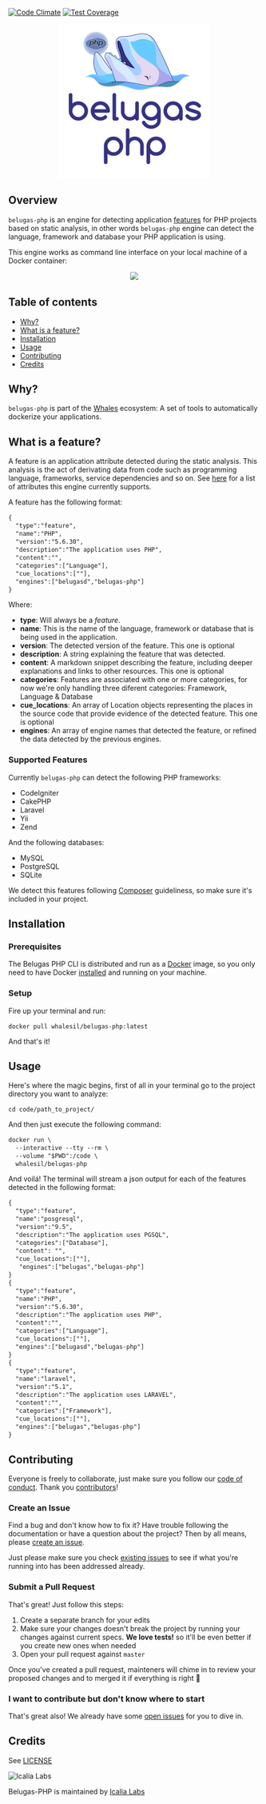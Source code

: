 [![Code Climate](https://codeclimate.com/github/Gueils/belugas-php/badges/gpa.svg)](https://codeclimate.com/github/Gueils/belugas-php)
[![Test Coverage](https://codeclimate.com/github/Gueils/belugas-php/badges/coverage.svg)](https://codeclimate.com/github/Gueils/belugas-php/coverage)

<p align="center">
  <img src="belugas-php.png"/>
</p>

## Overview

`belugas-php` is an engine for detecting application [features](#what-is-a-feature) for PHP projects based on static analysis, in other words `belugas-php` engine can detect the language, framework and database your PHP application is using.

This engine works as command line interface on your local machine of a Docker container:

<p align="center">
  <img src="http://i.imgur.com/2Klqvtd.gif">
</p>

## Table of contents

- [Why?](#why)
- [What is a feature?](#what-is-a-feature)
- [Installation](#installation)
- [Usage](#usage)
- [Contributing](#contributing)
- [Credits](#credits)

## Why?

`belugas-php` is part of the [Whales](https://github.com/WhalesIL/whales) ecosystem: A set of tools to automatically dockerize your applications.

## What is a feature?

A feature is an application attribute detected during the static analysis. This analysis is the act of derivating data from code such as programming language, frameworks, service dependencies and so on. See [here](#supported-features) for a list of attributes this engine currently supports.

A feature has the following format:

```
{
  "type":"feature",
  "name":"PHP",
  "version":"5.6.30",
  "description":"The application uses PHP",
  "content":"",
  "categories":["Language"],
  "cue_locations":[""],
  "engines":["belugasd","belugas-php"]
}
```

Where:

- **type**: Will always be a _feature_.
- **name**: This is the name of the language, framework or database that is being used in the application. 
- **version**: The detected version of the feature. This one is optional
- **description**: A string explaining the feature that was detected.
- **content**: A markdown snippet describing the feature, including deeper explanations and links to other resources. This one is optional
- **categories**: Features are associated with one or more categories, for now we're only handling three diferent categories: Framework, Language & Database
- **cue_locations**: An array of Location objects representing the places in the source code that provide evidence of the detected feature. This one is optional
- **engines**: An array of engine names that detected the feature, or refined the data detected by the previous engines.

### Supported Features

Currently `belugas-php` can detect the following PHP frameworks:

- CodeIgniter
- CakePHP
- Laravel
- Yii
- Zend

And the following databases:

- MySQL
- PostgreSQL
- SQLite

We detect this features following [Composer](https://getcomposer.org) guideliness, so make sure it's included in your project.

## Installation

### Prerequisites

The Belugas PHP CLI is distributed and run as a [Docker](https://hub.docker.com/r/WhalesIL/belugas-php/) image, so you only need to have Docker [installed](https://docs.docker.com/engine/installation/) and running on your machine.

### Setup

Fire up your terminal and run: 

```console
docker pull whalesil/belugas-php:latest
```

And that's it! 

## Usage

Here's where the magic begins, first of all in your terminal go to the project directory you want to analyze:


```console
cd code/path_to_project/
```

And then just execute the following command:


```console
docker run \
  --interactive --tty --rm \
  --volume "$PWD":/code \
  whalesil/belugas-php
```

And voilá! The terminal will stream a json output for each of the features detected in the following format: 

```
{
  "type":"feature",
  "name":"posgresql",
  "version":"9.5",
  "description":"The application uses PGSQL",
  "categories":["Database"],
  "content": "",
  "cue_locations":[""],
   "engines":["belugas","belugas-php"]
}
{
  "type":"feature",
  "name":"PHP",
  "version":"5.6.30",
  "description":"The application uses PHP",
  "content":"",
  "categories":["Language"],
  "cue_locations":[""],
  "engines":["belugasd","belugas-php"]
}
{
  "type":"feature",
  "name":"laravel",
  "version":"5.1",
  "description":"The application uses LARAVEL",
  "content":"",
  "categories":["Framework"],
  "cue_locations":[""],
  "engines":["belugas","belugas-php"]
}
```

## Contributing

Everyone is freely to collaborate, just make sure you follow our [code of conduct](https://github.com/WhalesIL/belugas-php/blob/master/CODE_OF_CONDUCT.md). Thank you [contributors](https://github.com/WhalesIL/belugas-php/graphs/contributors)!

### Create an Issue

Find a bug and don't know how to fix it? Have trouble following the documentation or have a question about the project? Then by all means, please [create an issue](https://github.com/WhalesIL/belugas-php/issues/new).

Just please make sure you check [existing issues](https://github.com/WhalesIL/belugas-php/issues) to see if what you're running into has been addressed already.

### Submit a Pull Request

That's great! Just follow this steps:

1. Create a separate branch for your edits
2. Make sure your changes doesn't break the project by running your changes against current specs. **We love tests!** so it'll be even better if you create new ones when needed
3. Open your pull request against `master`

Once you've created a pull request, mainteners will chime in to review your proposed changes and to merged it if everything is right :tada:

### I want to contribute but don't know where to start

That's great also! We already have some [open issues](https://github.com/WhalesIL/belugas-php/issues) for you to dive in.

## Credits

See [LICENSE](LICENSE)

![Icalia Labs](https://raw.githubusercontent.com/IcaliaLabs/kaishi/master/logo.png)

Belugas-PHP is maintained by [Icalia Labs](http://www.icalialabs.com/team)
